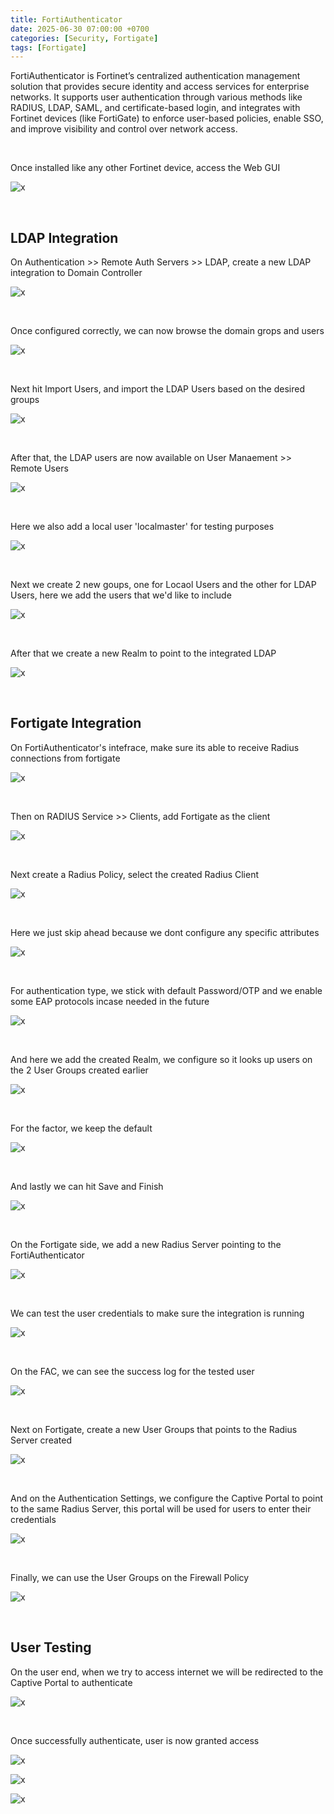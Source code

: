 ```yaml
---
title: FortiAuthenticator
date: 2025-06-30 07:00:00 +0700
categories: [Security, Fortigate]
tags: [Fortigate]
---
```


FortiAuthenticator is Fortinet’s centralized authentication management solution that provides secure identity and access services for enterprise networks. It supports user authentication through various methods like RADIUS, LDAP, SAML, and certificate-based login, and integrates with Fortinet devices (like FortiGate) to enforce user-based policies, enable SSO, and improve visibility and control over network access.

<br>

Once installed like any other Fortinet device, access the Web GUI

![x](/static/2025-06-30-fortiauthenticator/01.png)

<br>

## LDAP Integration

On Authentication >> Remote Auth Servers >> LDAP, create a new LDAP integration to Domain Controller

![x](/static/2025-06-30-fortiauthenticator/02.png)

<br>

Once configured correctly, we can now browse the domain grops and users

![x](/static/2025-06-30-fortiauthenticator/03.png)

<br>

Next hit Import Users, and import the LDAP Users based on the desired groups

![x](/static/2025-06-30-fortiauthenticator/04.png)

<br>

After that, the LDAP users are now available on User Manaement >> Remote Users

![x](/static/2025-06-30-fortiauthenticator/05.png)

<br>

Here we also add a local user 'localmaster' for testing purposes

![x](/static/2025-06-30-fortiauthenticator/06.png)

<br>

Next we create 2 new goups, one for Locaol Users and the other for LDAP Users, here we add the users that we'd like to include

![x](/static/2025-06-30-fortiauthenticator/07.png)

<br>

After that we create a new Realm to point to the integrated LDAP

![x](/static/2025-06-30-fortiauthenticator/08.png)

<br>

## Fortigate Integration

On FortiAuthenticator's intefrace, make sure its able to receive Radius connections from fortigate

![x](/static/2025-06-30-fortiauthenticator/16.png)

<br>

Then on RADIUS Service >> Clients, add Fortigate as the client

![x](/static/2025-06-30-fortiauthenticator/09.png)

<br>

Next create a Radius Policy, select the created Radius Client

![x](/static/2025-06-30-fortiauthenticator/10.png)

<br>

Here we just skip ahead because we dont configure any specific attributes

![x](/static/2025-06-30-fortiauthenticator/11.png)

<br>

For authentication type, we stick with default Password/OTP and we enable some EAP protocols incase needed in the future

![x](/static/2025-06-30-fortiauthenticator/12.png)

<br>

And here we add the created Realm, we configure so it looks up users on the 2 User Groups created earlier

![x](/static/2025-06-30-fortiauthenticator/13.png)

<br>

For the factor, we keep the default

![x](/static/2025-06-30-fortiauthenticator/14.png)

<br>

And lastly we can hit Save and Finish

![x](/static/2025-06-30-fortiauthenticator/15.png)

<br>

On the Fortigate side, we add a new Radius Server pointing to the FortiAuthenticator

![x](/static/2025-06-30-fortiauthenticator/17.png)

<br>

We can test the user credentials to make sure the integration is running

![x](/static/2025-06-30-fortiauthenticator/18.png)

<br>

On the FAC, we can see the success log for the tested user

![x](/static/2025-06-30-fortiauthenticator/19.png)

<br>

Next on Fortigate, create a new User Groups that points to the Radius Server created

![x](/static/2025-06-30-fortiauthenticator/20.png)

<br>

And on the Authentication Settings, we configure the Captive Portal to point to the same Radius Server, this portal will be used for users to enter their credentials

![x](/static/2025-06-30-fortiauthenticator/21.png)

<br>

Finally, we can use the User Groups on the Firewall Policy

![x](/static/2025-06-30-fortiauthenticator/22.png)

<br>

## User Testing

On the user end, when we try to access internet we will be redirected to the Captive Portal to authenticate

![x](/static/2025-06-30-fortiauthenticator/23.png)

<br>

Once successfully authenticate, user is now granted access

![x](/static/2025-06-30-fortiauthenticator/24.png)

![x](/static/2025-06-30-fortiauthenticator/25.png)

![x](/static/2025-06-30-fortiauthenticator/26.png)

<br>










